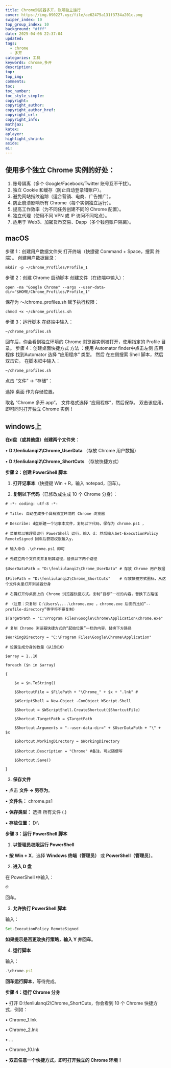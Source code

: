 ```yaml
---
title: Chrome浏览器多开，账号独立运行
cover: https://img.090227.xyz/file/ae62475a131f3734a201c.png
swiper_index: 10
top_group_index: 10
background: "#fff"
date: 2025-04-06 22:37:04
updated: 
tags:
  - chrome
  - 多开
categories: 工具
keywords: chrome,多开
description: 
top: 
top_img: 
comments: 
toc: 
toc_number: 
toc_style_simple: 
copyright: 
copyright_author: 
copyright_author_href: 
copyright_url: 
copyright_info: 
mathjax: 
katex: 
aplayer: 
highlight_shrink: 
aside: 
ai:
---
```

## 使用多个独立 Chrome 实例的好处：

1.	账号隔离（多个 Google/Facebook/Twitter 账号互不干扰）。
2.	独立 Cookie 和缓存（防止自动登录错账户）。
3.	避免网站指纹追踪（适合营销、电商、广告推广）。
4.	防止崩溃影响所有 Chrome（每个实例独立运行）。
5.	提高工作效率（为不同任务创建不同的 Chrome 配置）。
6.	独立代理（使用不同 VPN 或 IP 访问不同站点）。
7.	适用于 Web3、加密货币交易、Dapp（多个钱包账户隔离）。

## macOS 
步骤 1：创建用户数据文件夹 打开终端（快捷键 Command + Space，搜索 终端）。 创建用户数据目录：
```shell
mkdir -p ~/Chrome_Profiles/Profile_1
```
步骤 2：创建 Chrome 启动脚本 创建文件（在终端中输入）：
```shell
open -na "Google Chrome" --args --user-data-dir="$HOME/Chrome_Profiles/Profile_1"
```
保存为 ～/chrome_profiles.sh 赋予执行权限：
```shell
chmod +x ~/chrome_profiles.sh
```
步骤 3：运行脚本 在终端中输入：
```shell
~/chrome_profiles.sh
```
回车后，你会看到独立环境的 Chrome 浏览器实例被打开，使用指定的 Profile 目录。
步骤 4：创建桌面快捷方式 
方法 ：使用 Automator finder中点击左侧 应用程序 找到Automator 选择 “应用程序” 类型。
然后 在左侧搜索 Shell 脚本，然后双击它。
在脚本框中输入：
```shell
~/chrome_profiles.sh
```
点击 “文件” → “存储”：

选择 桌面 作为存储位置。

取名 “Chrome 多开.app”。 文件格式选择 “应用程序”，然后保存。 双击该应用，即可同时打开独立 Chrome 实例！

## windows上

**在d盘（或其他盘）创建两个文件夹**：

• **D:\fenliulanqi2\Chrome_UserData** （存放 Chrome 用户数据）

• **D:\fenliulanqi2\Chrome_ShortCuts** （存放快捷方式）

**步骤 2：创建 PowerShell 脚本**

1. **打开记事本**（快捷键 Win + R，输入 notepad，回车）。
    
2. **复制以下代码**（已修改成生成 10 个 Chrome 分身）：
    
```
# -*- coding: utf-8 -*-  
  
# Title: 自动生成多个具有独立环境的 Chrome 浏览器  
  
# Describe: d盘新建一个记事本文件，复制以下代码，保存为 chrome.ps1 ，  
  
# 菜单栏以管理员运行 PowerShell 运行，输入 d: 然后输入Set-ExecutionPolicy RemoteSigned 回车后获取权限输入y，  
  
# 输入命令 .\chrome.ps1 即可  
  
# 先建立两个文件夹并复制其路径，替换以下两个路径  
  
$UserDataPath = "D:\fenliulanqi2\Chrome_UserData" # 存放 Chrome 用户数据  
  
$FilePath = "D:\fenliulanqi2\Chrome_ShortCuts"    # 存放快捷方式图标，从这个文件夹里打开浏览器分身  
  
# 右键打开你桌面上的 Chrome 浏览器快捷方式，复制“目标”一栏的内容，替换下方路径  
  
# （注意：只复制 C:\Users\....\chrome.exe ，chrome.exe 后面的比如“--profile-directory”等字符不要复制）  
  
$TargetPath = "C:\Program Files\Google\Chrome\Application\chrome.exe"  
  
# 复制 Chrome 浏览器快捷方式的“起始位置”一栏的内容，替换下方路径  
  
$WorkingDirectory = "C:\Program Files\Google\Chrome\Application"  
  
# 设置生成分身的数量（从1到10）  
  
$array = 1..10  
  
foreach ($n in $array)  
  
{  
  
    $x = $n.ToString()  
  
    $ShortcutFile = $FilePath + "\Chrome_" + $x + ".lnk" #  
  
    $WScriptShell = New-Object -ComObject WScript.Shell  
  
    $Shortcut = $WScriptShell.CreateShortcut($ShortcutFile)  
  
    $Shortcut.TargetPath = $TargetPath  
  
    $Shortcut.Arguments = "--user-data-dir=" + $UserDataPath + "\" + $x  
  
    $Shortcut.WorkingDirectory = $WorkingDirectory  
  
    $Shortcut.Description = "Chrome" #备注，可以随便写  
  
    $Shortcut.Save()  
  
}
```

3. **保存文件**

• 点击 **文件 → 另存为**。

• **文件名：** chrome.ps1

• **保存类型：** 选择 所有文件 (_._)

• **存放位置：** D:\

**步骤 3：运行 PowerShell 脚本**

1. **以管理员权限运行 PowerShell**

• **按 Win + X**，选择 **Windows 终端（管理员）** 或 **PowerShell（管理员）**。

2. **进入 D 盘**

在 PowerShell 中输入：

```jsx
d:
```

回车。

3. **允许执行 PowerShell 脚本**

输入：

```jsx
Set-ExecutionPolicy RemoteSigned
```

**如果提示是否更改执行策略，输入 Y 并回车**。

4. **运行脚本**

输入：

```jsx
.\chrome.ps1
```

**回车运行脚本**，等待完成。

**步骤 4：运行 Chrome 分身**

• 打开 D:\fenliulanqi2\Chrome_ShortCuts，你会看到 10 个 Chrome 快捷方式，例如：

• Chrome_1.lnk

• Chrome_2.lnk

• …

• Chrome_10.lnk

• **双击任意一个快捷方式，即可打开独立的 Chrome 环境！**
